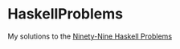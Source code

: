 # HaskellProblems
My solutions to the [Ninety-Nine Haskell Problems](https://wiki.haskell.org/H-99:_Ninety-Nine_Haskell_Problems)
